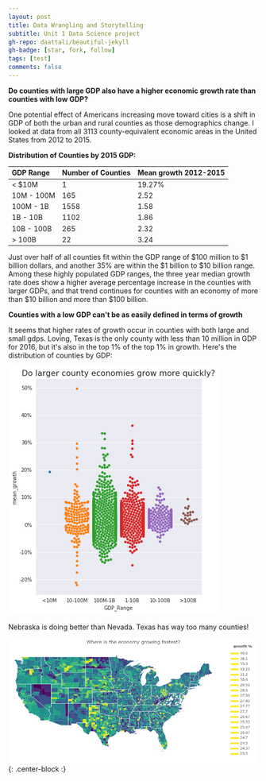 ```yaml
---
layout: post
title: Data Wrangling and Storytelling
subtitle: Unit 1 Data Science project
gh-repo: daattali/beautiful-jekyll
gh-badge: [star, fork, follow]
tags: [test]
comments: false
---
```


**Do counties with large GDP also have a higher economic growth rate than counties with low GDP?**

One potential effect of Americans increasing move toward cities is a shift in GDP of both the urban and rural counties as those demographics change.  I looked at data from all 3113 county-equivalent economic areas in the United States from 2012 to 2015.  

**Distribution of Counties by 2015 GDP:**

| GDP Range | Number of Counties | Mean growth 2012-2015 |
| :------ |:--- | :--- |
| < $10M | 1 | 19.27% |
| 10M - 100M  | 165 | 2.52 |
| 100M - 1B | 1558 | 1.58 |
| 1B - 10B | 1102 | 1.86 |
| 10B - 100B | 265 | 2.32 | 
| > 100B | 22 | 3.24 |

Just over half of all counties fit within the GDP range of $100 million to $1 billion dollars, and another 35% are within the $1 billion to $10 billion range.  Among these highly populated GDP ranges, the three year median growth rate does show a higher average percentage increase in the counties with larger GDPs, and that trend continues for counties with an economy of more than $10 billion and more than $100 billion.  

**Counties with a low GDP can't be as easily defined in terms of growth**

It seems that higher rates of growth occur in counties with both large and small gdps.  Loving, Texas is the only county with less than 10 million in GDP for 2016, but it's also in the top 1% of the top 1% in growth.  Here's the distribution of counties by GDP:

![GDP](https://github.com/johnwesleyharding/johnwesleyharding.github.io/raw/master/img/growthswarm.png)

Nebraska is doing better than Nevada.  Texas has way too many counties!

![Choropleth](https://github.com/johnwesleyharding/johnwesleyharding.github.io/raw/master/img/growthmap.png){: .center-block :}
